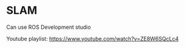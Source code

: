 # SLAM

Can use ROS Development studio

Youtube playlist: https://www.youtube.com/watch?v=ZE8W6SQcLc4
